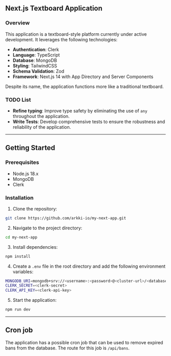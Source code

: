## Next.js Textboard Application

### Overview

This application is a textboard-style platform currently under active development. It leverages the following technologies:

- **Authentication**: Clerk
- **Language**: TypeScript
- **Database**: MongoDB
- **Styling**: TailwindCSS
- **Schema Validation**: Zod
- **Framework**: Next.js 14 with App Directory and Server Components

Despite its name, the application functions more like a traditional textboard.

### TODO List
- **Refine typing**: Improve type safety by eliminating the use of `any` throughout the application.
- **Write Tests**: Develop comprehensive tests to ensure the robustness and reliability of the application.

---

## Getting Started

### Prerequisites
- Node.js 18.x
- MongoDB
- Clerk

### Installation
1. Clone the repository:
```bash
git clone https://github.com/arkki-io/my-next-app.git
```
2. Navigate to the project directory:
```bash
cd my-next-app
```
3. Install dependencies:
```bash
npm install
```
4. Create a `.env` file in the root directory and add the following environment variables:
```bash
MONGODB_URI=mongodb+srv://<username>:<password>@<cluster-url>/<database-name>?retryWrites=true&w=majority
CLERK_SECRET=<clerk-secret>
CLERK_API_KEY=<clerk-api-key>
```
5. Start the application:
```bash
npm run dev
```

---

## Cron job

The application has a possible cron job that can be used to remove expired bans from the database. The route for this job is `/api/bans`.